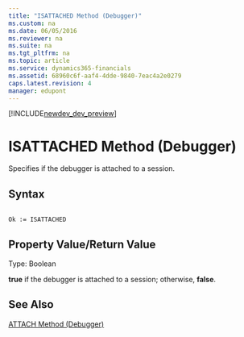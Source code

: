 ```yaml
---
title: "ISATTACHED Method (Debugger)"
ms.custom: na
ms.date: 06/05/2016
ms.reviewer: na
ms.suite: na
ms.tgt_pltfrm: na
ms.topic: article
ms.service: dynamics365-financials
ms.assetid: 68960c6f-aaf4-4dde-9840-7eac4a2e0279
caps.latest.revision: 4
manager: edupont
---
```


[!INCLUDE[newdev_dev_preview](../includes/newdev_dev_preview.md)]

# ISATTACHED Method (Debugger)
Specifies if the debugger is attached to a session.  
  
## Syntax  
  
```  
  
Ok := ISATTACHED   
```  
  
## Property Value/Return Value  
 Type: Boolean  
  
 **true** if the debugger is attached to a session; otherwise, **false**.  
  
## See Also  
 [ATTACH Method \(Debugger\)](devenv-ATTACH-Method-Debugger.md)   
 <!--Links [How to: Activate the Debugger from the Development Environment](How-to--Activate-the-Debugger-from-the-Development-Environment.md)-->
